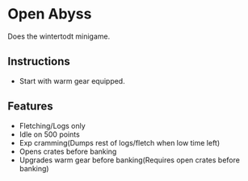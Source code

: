 # Open Abyss
Does the wintertodt minigame.
<br>

## Instructions

- Start with warm gear equipped.

## Features

- Fletching/Logs only
- Idle on 500 points
- Exp cramming(Dumps rest of logs/fletch when low time left)
- Opens crates before banking
- Upgrades warm gear before banking(Requires open crates before banking)